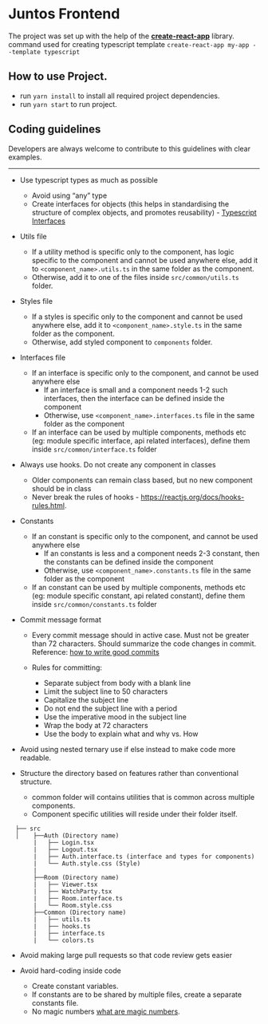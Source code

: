 # Juntos Frontend

The project was set up with the help of the **[create-react-app](https://www.npmjs.com/package/create-react-app)** library.
command used for creating typescript template `create-react-app my-app --template typescript`

## How to use Project.

- run `yarn install` to install all required project dependencies.
- run `yarn start` to run project.

## Coding guidelines

Developers are always welcome to contribute to this guidelines with clear examples.

---

- Use typescript types as much as possible

  - Avoid using “any” type
  - Create interfaces for objects (this helps in standardising the structure of complex objects, and promotes reusability) - [Typescript Interfaces](https://www.typescriptlang.org/docs/handbook/interfaces.html)

- Utils file

  - If a utility method is specific only to the component, has logic specific to the component and cannot be used anywhere else, add it to `<component_name>.utils.ts` in the same folder as the component.
  - Otherwise, add it to one of the files inside `src/common/utils.ts` folder.

- Styles file

  - If a styles is specific only to the component and cannot be used anywhere else, add it to `<component_name>.style.ts` in the same folder as the component.
  - Otherwise, add styled component to `components` folder.

- Interfaces file

  - If an interface is specific only to the component, and cannot be used anywhere else
    - If an interface is small and a component needs 1-2 such interfaces, then the interface can be defined inside the component
    - Otherwise, use `<component_name>.interfaces.ts` file in the same folder as the component
  - If an interface can be used by multiple components, methods etc (eg: module specific interface, api related interfaces), define them inside `src/common/interface.ts` folder

- Always use hooks. Do not create any component in classes

  - Older components can remain class based, but no new component should be in class
  - Never break the rules of hooks - https://reactjs.org/docs/hooks-rules.html.

- Constants

  - If an constant is specific only to the component, and cannot be used anywhere else
    - If an constants is less and a component needs 2-3 constant, then the constants can be defined inside the component
    - Otherwise, use `<component_name>.constants.ts` file in the same folder as the component
  - If an constant can be used by multiple components, methods etc (eg: module specific constant, api related constant), define them inside `src/common/constants.ts` folder

- Commit message format

  - Every commit message should in active case. Must not be greater than 72 characters. Should
    summarize the code changes in commit.
    Reference: [how to write good commits](https://chris.beams.io/posts/git-commit)

  - Rules for committing:

    - Separate subject from body with a blank line
    - Limit the subject line to 50 characters
    - Capitalize the subject line
    - Do not end the subject line with a period
    - Use the imperative mood in the subject line
    - Wrap the body at 72 characters
    - Use the body to explain what and why vs. How

- Avoid using nested ternary use if else instead to make code more readable.

- Structure the directory based on features rather than conventional structure.
  - common folder will contains utilities that is common across multiple components.
  - Component specific utilities will reside under their folder itself.

```
  ├── src
  │    ├──Auth (Directory name)
       |   ├── Login.tsx
       |   ├── Logout.tsx
       |   ├── Auth.interface.ts (interface and types for components)
       |   └── Auth.style.css (Style)
       |
       ├──Room (Directory name)
       |   ├── Viewer.tsx
       |   ├── WatchParty.tsx
       |   ├── Room.interface.ts
       |   └── Room.style.css
       ├──Common (Directory name)
       |   ├── utils.ts
       |   ├── hooks.ts
       |   ├── interface.ts
       |   └── colors.ts
```

- Avoid making large pull requests so that code review gets easier

- Avoid hard-coding inside code

  - Create constant variables.
  - If constants are to be shared by multiple files, create a separate constants file.
  - No magic numbers [what are magic numbers](<https://en.wikipedia.org/wiki/Magic_number_(programming)>).
